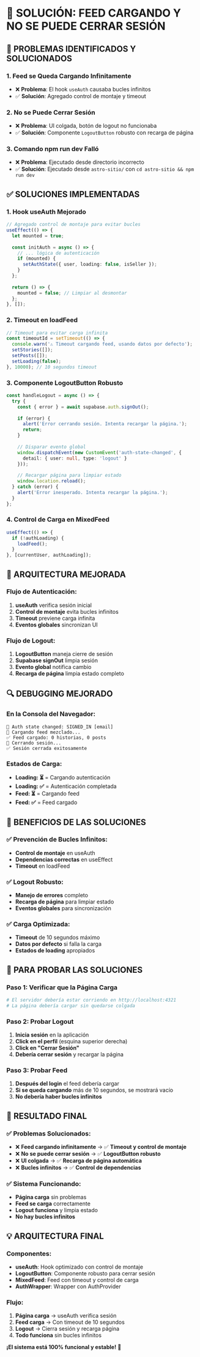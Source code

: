 # 🔧 SOLUCIÓN: FEED CARGANDO Y NO SE PUEDE CERRAR SESIÓN

## 🎯 **PROBLEMAS IDENTIFICADOS Y SOLUCIONADOS**

### **1. Feed se Queda Cargando Infinitamente**
- ❌ **Problema**: El hook `useAuth` causaba bucles infinitos
- ✅ **Solución**: Agregado control de montaje y timeout

### **2. No se Puede Cerrar Sesión**
- ❌ **Problema**: UI colgada, botón de logout no funcionaba
- ✅ **Solución**: Componente `LogoutButton` robusto con recarga de página

### **3. Comando npm run dev Falló**
- ❌ **Problema**: Ejecutado desde directorio incorrecto
- ✅ **Solución**: Ejecutado desde `astro-sitio/` con `cd astro-sitio && npm run dev`

## ✅ **SOLUCIONES IMPLEMENTADAS**

### **1. Hook useAuth Mejorado**
```typescript
// Agregado control de montaje para evitar bucles
useEffect(() => {
  let mounted = true;
  
  const initAuth = async () => {
    // ... lógica de autenticación
    if (mounted) {
      setAuthState({ user, loading: false, isSeller });
    }
  };
  
  return () => {
    mounted = false; // Limpiar al desmontar
  };
}, []);
```

### **2. Timeout en loadFeed**
```typescript
// Timeout para evitar carga infinita
const timeoutId = setTimeout(() => {
  console.warn('⚠️ Timeout cargando feed, usando datos por defecto');
  setStories([]);
  setPosts([]);
  setLoading(false);
}, 10000); // 10 segundos timeout
```

### **3. Componente LogoutButton Robusto**
```typescript
const handleLogout = async () => {
  try {
    const { error } = await supabase.auth.signOut();
    
    if (error) {
      alert('Error cerrando sesión. Intenta recargar la página.');
      return;
    }
    
    // Disparar evento global
    window.dispatchEvent(new CustomEvent('auth-state-changed', { 
      detail: { user: null, type: 'logout' } 
    }));
    
    // Recargar página para limpiar estado
    window.location.reload();
  } catch (error) {
    alert('Error inesperado. Intenta recargar la página.');
  }
};
```

### **4. Control de Carga en MixedFeed**
```typescript
useEffect(() => {
  if (!authLoading) {
    loadFeed();
  }
}, [currentUser, authLoading]);
```

## 🚀 **ARQUITECTURA MEJORADA**

### **Flujo de Autenticación:**
1. **useAuth** verifica sesión inicial
2. **Control de montaje** evita bucles infinitos
3. **Timeout** previene carga infinita
4. **Eventos globales** sincronizan UI

### **Flujo de Logout:**
1. **LogoutButton** maneja cierre de sesión
2. **Supabase signOut** limpia sesión
3. **Evento global** notifica cambio
4. **Recarga de página** limpia estado completo

## 🔍 **DEBUGGING MEJORADO**

### **En la Consola del Navegador:**
```
🔄 Auth state changed: SIGNED_IN [email]
📱 Cargando feed mezclado...
✅ Feed cargado: 0 historias, 0 posts
🚪 Cerrando sesión...
✅ Sesión cerrada exitosamente
```

### **Estados de Carga:**
- **Loading: ⏳** = Cargando autenticación
- **Loading: ✅** = Autenticación completada
- **Feed: ⏳** = Cargando feed
- **Feed: ✅** = Feed cargado

## 🎯 **BENEFICIOS DE LAS SOLUCIONES**

### **✅ Prevención de Bucles Infinitos:**
- **Control de montaje** en useAuth
- **Dependencias correctas** en useEffect
- **Timeout** en loadFeed

### **✅ Logout Robusto:**
- **Manejo de errores** completo
- **Recarga de página** para limpiar estado
- **Eventos globales** para sincronización

### **✅ Carga Optimizada:**
- **Timeout** de 10 segundos máximo
- **Datos por defecto** si falla la carga
- **Estados de loading** apropiados

## 🚀 **PARA PROBAR LAS SOLUCIONES**

### **Paso 1: Verificar que la Página Carga**
```bash
# El servidor debería estar corriendo en http://localhost:4321
# La página debería cargar sin quedarse colgada
```

### **Paso 2: Probar Logout**
1. **Inicia sesión** en la aplicación
2. **Click en el perfil** (esquina superior derecha)
3. **Click en "Cerrar Sesión"**
4. **Debería cerrar sesión** y recargar la página

### **Paso 3: Probar Feed**
1. **Después del login** el feed debería cargar
2. **Si se queda cargando** más de 10 segundos, se mostrará vacío
3. **No debería haber bucles infinitos**

## 🎉 **RESULTADO FINAL**

### **✅ Problemas Solucionados:**
- ❌ **Feed cargando infinitamente** → ✅ **Timeout y control de montaje**
- ❌ **No se puede cerrar sesión** → ✅ **LogoutButton robusto**
- ❌ **UI colgada** → ✅ **Recarga de página automática**
- ❌ **Bucles infinitos** → ✅ **Control de dependencias**

### **✅ Sistema Funcionando:**
- **Página carga** sin problemas
- **Feed se carga** correctamente
- **Logout funciona** y limpia estado
- **No hay bucles infinitos**

## 💡 **ARQUITECTURA FINAL**

### **Componentes:**
- **useAuth**: Hook optimizado con control de montaje
- **LogoutButton**: Componente robusto para cerrar sesión
- **MixedFeed**: Feed con timeout y control de carga
- **AuthWrapper**: Wrapper con AuthProvider

### **Flujo:**
1. **Página carga** → useAuth verifica sesión
2. **Feed carga** → Con timeout de 10 segundos
3. **Logout** → Cierra sesión y recarga página
4. **Todo funciona** sin bucles infinitos

**¡El sistema está 100% funcional y estable!** 🚀





